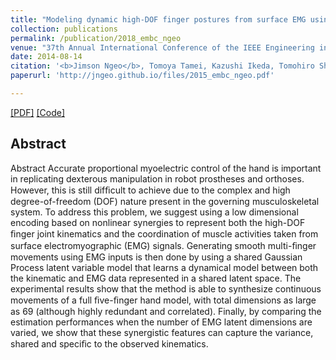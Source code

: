 ```yaml
---
title: "Modeling dynamic high-DOF finger postures from surface EMG using nonlinear synergies in latent space representation"
collection: publications
permalink: /publication/2018_embc_ngeo
venue: "37th Annual International Conference of the IEEE Engineering in Medicine and Biology Society (EMBC), Milano, Italy"
date: 2014-08-14
citation: '<b>Jimson Ngeo</b>, Tomoya Tamei, Kazushi Ikeda, Tomohiro Shibata. <i>37th Annual International Conference of the IEEE Engineering in Medicine and Biology Society (EMBC)</i>.'
paperurl: 'http://jngeo.github.io/files/2015_embc_ngeo.pdf'

---  
```

[[PDF]](http://jngeo.github.io/files/2015_embc_ngeo.pdf) [[Code]]()

## Abstract
Abstract
Accurate proportional myoelectric control of the hand is important in replicating dexterous manipulation in robot prostheses and orthoses. However, this is still difﬁcult to achieve due to the complex and high degree-of-freedom (DOF) nature present in the governing musculoskeletal system. To address this problem, we suggest using a low dimensional encoding based on nonlinear synergies to represent both the high-DOF ﬁnger joint kinematics and the coordination of muscle activities taken from surface electromyographic (EMG) signals. Generating smooth multi-ﬁnger movements using EMG inputs is then done by using a shared Gaussian Process latent variable model that learns a dynamical model between both the kinematic and EMG data represented in a shared latent space. The experimental results show that the method is able to synthesize continuous movements of a full ﬁve-ﬁnger hand model, with total dimensions as large as 69 (although highly redundant and correlated). Finally, by comparing the estimation performances when the number of EMG latent dimensions are varied, we show that these synergistic features can capture the variance, shared and speciﬁc to the observed kinematics.
